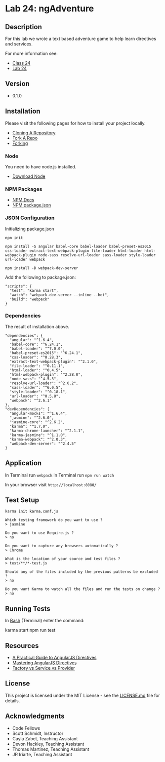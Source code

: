 # Lab 24: ngAdventure

## Description
For this lab we wrote a text based adventure game to help learn directives and services.

For more information see:
* [Class 24](https://github.com/codefellows/seattle-javascript-401d15/tree/master/class-24-ng-adventure)
* [Lab 24](https://github.com/codefellows-seattle-javascript-401d15/24-ng-adventure)

## Version
* 0.1.0

## Installation
Please visit the following pages for how to install your project locally.

* [Cloning A Repository](https://help.github.com/articles/cloning-a-repository/)
* [Fork A Repo](https://help.github.com/articles/fork-a-repo/)
* [Forking](https://guides.github.com/activities/forking/)

### Node
You need to have node.js installed.
* [Download Node](https://nodejs.org/en/)

### NPM Packages
* [NPM Docs](https://docs.npmjs.com)
* [NPM package.json](https://docs.npmjs.com/files/package.json)

### JSON Configuration
Initializing package.json
```
npm init

npm install -S angular babel-core babel-loader babel-preset-es2015 css-loader extract-text-webpack-plugin file-loader html-loader html-webpack-plugin node-sass resolve-url-loader sass-loader style-loader url-loader webpack

npm install -D webpack-dev-server
```

Add the following to package.json:
```
"scripts": {
  "test": "karma start",
  "watch": "webpack-dev-server --inline --hot",
  "build": "webpack"
}
```

### Dependencies
The result of installation above.

```
"dependencies": {
  "angular": "^1.6.4",
  "babel-core": "^6.24.1",
  "babel-loader": "^7.0.0",
  "babel-preset-es2015": "^6.24.1",
  "css-loader": "^0.28.3",
  "extract-text-webpack-plugin": "^2.1.0",
  "file-loader": "^0.11.1",
  "html-loader": "^0.4.5",
  "html-webpack-plugin": "^2.28.0",
  "node-sass": "^4.5.3",
  "resolve-url-loader": "^2.0.2",
  "sass-loader": "^6.0.5",
  "style-loader": "^0.18.1",
  "url-loader": "^0.5.8",
  "webpack": "^2.6.1"
},
"devDependencies": {
  "angular-mocks": "^1.6.4",
  "jasmine": "^2.6.0",
  "jasmine-core": "^2.6.2",
  "karma": "^1.7.0",
  "karma-chrome-launcher": "^2.1.1",
  "karma-jasmine": "^1.1.0",
  "karma-webpack": "^2.0.3",
  "webpack-dev-server": "^2.4.5"
}
```

## Application
In Terminal run `webpack`
In Terminal run `npm run watch`

In your browser visit `http://localhost:8080/`

## Test Setup
```
karma init karma.conf.js

Which testing framework do you want to use ?
> jasmine

Do you want to use Require.js ?
> no

Do you want to capture any browsers automatically ?
> Chrome

What is the location of your source and test files ?
> test/**/*-test.js

Should any of the files included by the previous patterns be excluded ?
> no

Do you want Karma to watch all the files and run the tests on change ?
> no
```

## Running Tests
In [Bash](https://en.wikipedia.org/wiki/Bash_(Unix_shell)) (Terminal) enter the command:

karma start
npm run test

## Resources
* [A Practical Guide to AngularJS Directives](https://www.sitepoint.com/practical-guide-angularjs-directives/)
* [Mastering AngularJS Directives](https://code.tutsplus.com/tutorials/mastering-angularjs-directives--cms-22511
)
* [Factory vs Service vs Provider](https://tylermcginnis.com/angularjs-factory-vs-service-vs-provider/)

## License
This project is licensed under the MIT License - see the [LICENSE.md](https://github.com/mmpadget/24-ng-adventure/blob/lab-24/lab-padget/LICENSE) file for details.

## Acknowledgments
* Code Fellows
* Scott Schmidt, Instructor
* Cayla Zabel, Teaching Assistant
* Devon Hackley, Teaching Assistant
* Thomas Martinez, Teaching Assistant
* JR Iriarte, Teaching Assistant
